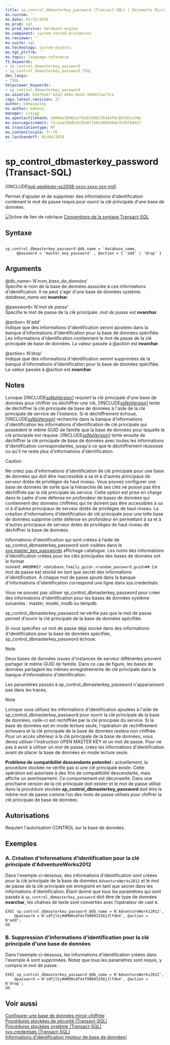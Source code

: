 ```yaml
---
title: sp_control_dbmasterkey_password (Transact-SQL) | Documents Microsoft
ms.custom: ''
ms.date: 02/25/2016
ms.prod: sql
ms.prod_service: database-engine
ms.component: system-stored-procedures
ms.reviewer: ''
ms.suite: sql
ms.technology: system-objects
ms.tgt_pltfrm: ''
ms.topic: language-reference
f1_keywords:
- sp_control_dbmasterkey_password
- sp_control_dbmasterkey_password_TSQL
dev_langs:
- TSQL
helpviewer_keywords:
- sp_control_dbmasterkey_password
ms.assetid: 63979a87-42a2-446e-8e43-30481faaf3ca
caps.latest.revision: 27
author: edmacauley
ms.author: edmaca
manager: craigg
ms.openlocfilehash: a9894a10965affbd65406276445f6c84f05ce76e
ms.sourcegitcommit: f1caaa156db2b16e817e0a3884394e7b30fb642f
ms.translationtype: MT
ms.contentlocale: fr-FR
ms.lasthandoff: 05/04/2018
---
```

# <a name="spcontroldbmasterkeypassword-transact-sql"></a>sp_control_dbmasterkey_password (Transact-SQL)
[!INCLUDE[tsql-appliesto-ss2008-xxxx-xxxx-xxx-md](../../includes/tsql-appliesto-ss2008-xxxx-xxxx-xxx-md.md)]

  Permet d'ajouter et de supprimer des informations d'identification contenant le mot de passe requis pour ouvrir la clé principale d'une base de données.  
  
 ![Icône de lien de rubrique](../../database-engine/configure-windows/media/topic-link.gif "Icône lien de rubrique") [Conventions de la syntaxe Transact-SQL](../../t-sql/language-elements/transact-sql-syntax-conventions-transact-sql.md)  
  
## <a name="syntax"></a>Syntaxe  
  
```  
  
sp_control_dbmasterkey_password @db_name = 'database_name,  
     @password = 'master_key_password' , @action = { 'add' | 'drop' }  
```  
  
## <a name="arguments"></a>Arguments  
 @db_name= N'*nom_base_de_données*'  
 Spécifie le nom de la base de données associée à ces informations d'identification. Il ne peut s'agir d'une base de données système. *database_name* est **nvarchar**.  
  
 @password= N'*mot de passe*'  
 Spécifie le mot de passe de la clé principale. *mot de passe* est **nvarchar**.  
  
 @action= N'add'  
 Indique que des informations d'identification seront ajoutées dans la banque d'informations d'identification pour la base de données spécifiée. Les informations d'identification contiennent le mot de passe de la clé principale de base de données. La valeur passée à @action est **nvarchar**.  
  
 @action= N'drop'  
 Indique que des informations d'identification seront supprimées de la banque d'informations d'identification pour la base de données spécifiée. La valeur passée à @action est **nvarchar**.  
  
## <a name="remarks"></a>Notes  
 Lorsque [!INCLUDE[ssNoVersion](../../includes/ssnoversion-md.md)] requiert la clé principale d'une base de données pour chiffrer ou déchiffrer une clé, [!INCLUDE[ssNoVersion](../../includes/ssnoversion-md.md)] tente de déchiffrer la clé principale de base de données à l'aide de la clé principale de service de l'instance. Si le déchiffrement échoue, [!INCLUDE[ssNoVersion](../../includes/ssnoversion-md.md)] recherche dans la banque d'informations d'identification les informations d'identification de clé principale qui possèdent le même GUID de famille que la base de données pour laquelle la clé principale est requise. [!INCLUDE[ssNoVersion](../../includes/ssnoversion-md.md)] tente ensuite de déchiffrer la clé principale de base de données avec toutes les informations d'identification correspondantes, jusqu'à ce que le déchiffrement réussisse ou qu'il ne reste plus d'informations d'identification.  
  
> [!CAUTION]  
>  Ne créez pas d'informations d'identification de clé principale pour une base de données qui doit être inaccessible à sa et à d'autres principaux de serveur dotés de privilèges de haut niveau. Vous pouvez configurer une base de données de sorte que la hiérarchie de ses clés ne puisse pas être déchiffrée par la clé principale du service. Cette option est prise en charge dans le cadre d'une défense en profondeur de bases de données qui contiennent des données chiffrées qui ne doivent pas être accessibles à sa ni à d'autres principaux de serveur dotés de privilèges de haut niveau. La création d'informations d'identification de clé principale pour une telle base de données supprime cette défense en profondeur en permettant à sa et à d'autres principaux de serveur dotés de privilèges de haut niveau de déchiffrer la base de données.  
  
 Informations d’identification qui sont créées à l’aide de sp_control_dbmasterkey_password sont visibles dans le [sys.master_key_passwords](../../relational-databases/system-catalog-views/sys-master-key-passwords-transact-sql.md) affichage catalogue. Les noms des informations d'identification créées pour les clés principales des bases de données ont le format suivant :`##DBMKEY_<database_family_guid>_<random_password_guid>##`. Le mot de passe est stocké en tant que secret des informations d'identification. À chaque mot de passe ajouté dans la banque d'informations d'identification correspond une ligne dans sys.credentials.  
  
 Vous ne pouvez pas utiliser sp_control_dbmasterkey_password pour créer des informations d'identification pour les bases de données système suivantes : master, model, msdb ou tempdb.  
  
 sp_control_dbmasterkey_password ne vérifie pas que le mot de passe permet d'ouvrir la clé principale de la base de données spécifiée.  
  
 Si vous spécifiez un mot de passe déjà stocké dans des informations d'identification pour la base de données spécifiée, sp_control_dbmasterkey_password échoue.  
  
> [!NOTE]  
>  Deux bases de données issues d'instances de serveur différentes peuvent partager le même GUID de famille. Dans ce cas de figure, les bases de données partagent les mêmes enregistrements de clé principale dans la banque d'informations d'identification.  
  
 Les paramètres passés à sp_control_dbmasterkey_password n'apparaissent pas dans les traces.  
  
> [!NOTE]  
>  Lorsque vous utilisez les informations d'identification ajoutées à l'aide de sp_control_dbmasterkey_password pour ouvrir la clé principale de la base de données, celle-ci est rechiffrée par la clé principale du service. Si la base de données est en mode lecture seule, l'opération de rechiffrement échouera et la clé principale de la base de données restera non chiffrée. Pour un accès ultérieur à la clé principale de la base de données, vous devez utiliser l'instruction OPEN MASTER KEY et un mot de passe. Pour ne pas à avoir à utiliser un mot de passe, créez les informations d'identification avant de placer la base de données en mode lecture seule.  
  
 **Problème de compatibilité descendante potentiel :** actuellement, la procédure stockée ne vérifie pas si une clé principale existe. Cette opération est autorisée à des fins de compatibilité descendante, mais affiche un avertissement. Ce comportement est déconseillé. Dans une prochaine version de la clé principale doit exister et le mot de passe utilisé dans la procédure stockée **sp_control_dbmasterkey_password** doit être le même mot de passe comme l’un des mots de passe utilisés pour chiffrer la clé principale de base de données.  
  
## <a name="permissions"></a>Autorisations  
 Requiert l'autorisation CONTROL sur la base de données.  
  
## <a name="examples"></a>Exemples  
  
### <a name="a-creating-a-credential-for-the-adventureworks2012-master-key"></a>A. Création d'informations d'identification pour la clé principale d'AdventureWorks2012  
 Dans l'exemple ci-dessous, des informations d'identification sont créées pour la clé principale de la base de données `AdventureWorks2012` et le mot de passe de la clé principale est enregistré en tant que secret dans les informations d'identification. Étant donné que tous les paramètres qui sont passés à `sp_control_dbmasterkey_password` doit être de type de données **nvarchar**, les chaînes de texte sont converties avec l’opérateur de cast `N`.  
  
```  
EXEC sp_control_dbmasterkey_password @db_name = N'AdventureWorks2012',   
    @password = N'sdfjlkj#mM00sdfdsf98093258jJlfdk4', @action = N'add';  
GO  
```  
  
### <a name="b-dropping-a-credential-for-a-database-master-key"></a>B. Suppression d'informations d'identification pour la clé principale d'une base de données  
 Dans l'exemple ci-dessous, les informations d'identification créées dans l'exemple A sont supprimées. Notez que tous les paramètres sont requis, y compris le mot de passe.  
  
```  
EXEC sp_control_dbmasterkey_password @db_name = N'AdventureWorks2012',   
    @password = N'sdfjlkj#mM00sdfdsf98093258jJlfdk4', @action = N'drop';  
GO  
```  
  
## <a name="see-also"></a>Voir aussi  
 [Configurer une base de données miroir chiffrée](../../database-engine/database-mirroring/set-up-an-encrypted-mirror-database.md)   
 [Procédures stockées de sécurité &#40;Transact-SQL&#41;](../../relational-databases/system-stored-procedures/security-stored-procedures-transact-sql.md)   
 [Procédures stockées système &#40;Transact-SQL&#41;](../../relational-databases/system-stored-procedures/system-stored-procedures-transact-sql.md)   
 [sys.credentials &#40;Transact-SQL&#41;](../../relational-databases/system-catalog-views/sys-credentials-transact-sql.md)   
 [Informations d’identification &#40;moteur de base de données&#41;](../../relational-databases/security/authentication-access/credentials-database-engine.md)  
  
  

